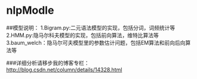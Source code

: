 # nlpModle
##模型说明：
1.Bigram.py:二元语法模型的实现，包括分词，词频统计等<br/>
2.HMM.py:隐马尔科夫模型的实现，包括前向算法，维特比算法等<br/>
3.baum_welch：隐马尔可夫模型里的参数估计问题，包括EM算法和前向后向算法等

###详细分析请移步我的博客专栏：http://blog.csdn.net/column/details/14328.html
